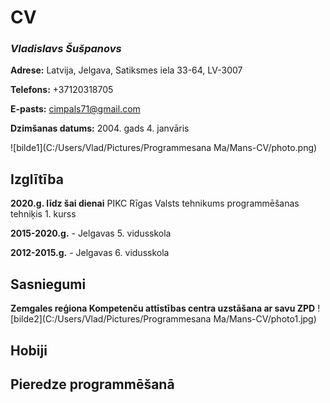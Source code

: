# CV
### ***Vladislavs Šušpanovs*** ###

**Adrese:** Latvija, Jelgava, Satiksmes iela 33-64, LV-3007

**Telefons:** +37120318705

**E-pasts:** <cimpals71@gmail.com>

**Dzimšanas datums:** 2004. gads 4. janvāris

![bilde1](C:/Users/Vlad/Pictures/Programmesana Ma/Mans-CV/photo.png)
## Izglītība 
**2020.g. līdz šai dienai** PIKC Rīgas Valsts tehnikums programmēšanas tehniķis 1. kurss

**2015-2020.g.** - Jelgavas 5. vidusskola

**2012-2015.g.** - Jelgavas 6. vidusskola

## Sasniegumi
**Zemgales reģiona Kompetenču attīstības centra uzstāšana ar savu ZPD**
![bilde2](C:/Users/Vlad/Pictures/Programmesana Ma/Mans-CV/photo1.jpg)

## Hobiji


## Pieredze programmēšanā